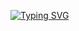<!--### Hi there 👋-->
[![Typing SVG](https://readme-typing-svg.demolab.com?font=Fira+Code&pause=1000&color=00FF41&center=true&multiline=true&width=435&lines=Yavor+Petkov;I+am+a+studen+in+SoftUni)](https://git.io/typing-svg)
<!--
**fabriciovd/fabriciovd** is a ✨ _special_ ✨ repository because its `README.md` (this file) appears on your GitHub profile.

Here are some ideas to get you started:

- 🔭 I’m currently working on ...
- 🌱 I’m currently learning ...
- 👯 I’m looking to collaborate on ...
- 🤔 I’m looking for help with ...
- 💬 Ask me about ...
- 📫 How to reach me: ...
- 😄 Pronouns: ...
- ⚡ Fun fact: ...
-->
